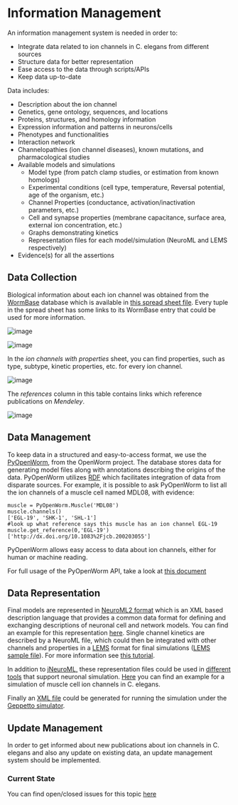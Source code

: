 Information Management
======================

An information management system is needed in order to:

-   Integrate data related to ion channels in C. elegans from different sources
-   Structure data for better representation
-   Ease access to the data through scripts/APIs
-   Keep data up-to-date

Data includes:

-   Description about the ion channel
-   Genetics, gene ontology, sequences, and locations
-   Proteins, structures, and homology information
-   Expression information and patterns in neurons/cells
-   Phenotypes and functionalities
-   Interaction network
-   Channelopathies (ion channel diseases), known mutations, and pharmacological studies
-   Available models and simulations
    -   Model type (from patch clamp studies, or estimation from known homologs)
    -   Experimental conditions (cell type, temperature, Reversal potential, age of the organism, etc.)
    -   Channel Properties (conductance, activation/inactivation parameters, etc.)
    -   Cell and synapse properties (membrane capacitance, surface area, external ion concentration, etc.)
    -   Graphs demonstrating kinetics
    -   Representation files for each model/simulation (NeuroML and LEMS respectively)
-   Evidence(s) for all the assertions

Data Collection
---------------

Biological information about each ion channel was obtained from the [WormBase](http://www.wormbase.org) database which is available in [this spread sheet file](https://docs.google.com/spreadsheet/ccc?key=0Avt3mQaA-HaMdEd6S0dfVnE4blhaY2ZIWDBvZFNjT0E#gid=1). Every tuple in the spread sheet has some links to its WormBase entry that could be used for more information.

![image](https://drive.google.com/uc?export=download&id=0B4qffTA1q81rUUw3ZlplY2ppTzA&authuser=0)

![image](https://drive.google.com/uc?export=download&id=0B4qffTA1q81raXUySG9vVTRXYTg)

In the *ion channels with properties* sheet, you can find properties, such as type, subtype, kinetic properties, etc. for every ion channel.

![image](https://drive.google.com/uc?export=download&id=0B4qffTA1q81rNnBYYjhlY2NVMmc)

The *references* column in this table contains links which reference publications on *Mendeley*.

![image](https://drive.google.com/uc?export=download&id=0B4qffTA1q81rbkZMVUhmXzVHTlE)

Data Management
---------------

To keep data in a structured and easy-to-access format, we use the [PyOpenWorm](https://github.com/openworm/PyOpenWorm), from the OpenWorm project. The database stores data for generating model files along with annotations describing the origins of the data. PyOpenWorm utilizes [RDF](http://pyopenworm.readthedocs.org/en/alpha0.5/process.html#why-rdf) which facilitates integration of data from disparate sources. For example, it is possible to ask PyOpenWorm to list all the ion channels of a muscle cell named MDL08, with evidence:

    muscle = PyOpenWorm.Muscle('MDL08')
    muscle.channels()
    ['EGL-19', 'SHK-1', 'SHL-1']
    #look up what reference says this muscle has an ion channel EGL-19
    muscle.get_reference(0,'EGL-19')
    ['http://dx.doi.org/10.1083%2Fjcb.200203055']

PyOpenWorm allows easy access to data about ion channels, either for human or machine reading.

For full usage of the PyOpenWorm API, take a look at [this document](http://travs-pyopenworm.readthedocs.org/en/channelworm/api.html)

Data Representation
-------------------

Final models are represented in [NeuroML2 format](http://www.neuroml.org/neuromlv2) which is an XML based description language that provides a common data format for defining and exchanging descriptions of neuronal cell and network models. You can find an example for this representation [here](https://github.com/VahidGh/ChannelWorm/blob/master/models/Kv1.channel.nml). Single channel kinetics are described by a NeuroML file, which could then be integrated with other channels and properties in a [LEMS](http://www.neuroml.org/lems_dev) format for final simulations ([LEMS sample file](https://github.com/openworm/muscle_model/blob/master/NeuroML2/LEMS_NeuronMuscle.xml)). For more information see [this tutorial](https://github.com/openworm/hodgkin_huxley_tutorial/).

In addition to [jNeuroML,](https://github.com/NeuroML/jNeuroML) these representation files could be used in [different tools](http://www.neuroml.org/tool_support) that support neuronal simulation. [Here](https://github.com/openworm/muscle_model/#21-simulation-of-muscle-cell-ion-channels) you can find an example for a simulation of muscle cell ion channels in C. elegans.

Finally an [XML file](https://raw.githubusercontent.com/dkruchinin/org.geppetto.samples/muscle_model/LEMS/MuscleModel/GEPPETTO.xml) could be generated for running the simulation under the [Geppetto simulator](https://github.com/openworm/org.geppetto).

Update Management
-----------------

In order to get informed about new publications about ion channels in C. elegans and also any update on existing data, an update management system should be implemented.

### Current State

You can find open/closed issues for this topic [here](https://github.com/VahidGh/ChannelWorm/milestones/Data%20Collection%20And%20Management)
